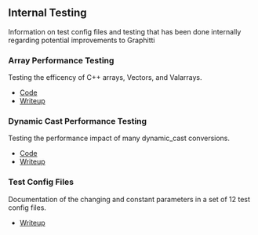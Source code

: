 ## Internal Testing

Information on test config files and testing that has been done internally  
regarding potential improvements to Graphitti

### Array Performance Testing
Testing the efficency of C++ arrays, Vectors, and Valarrays.

- [Code](ArrayPerformance/ArraySpeedTest.cpp)
- [Writeup](ArrayPerformance/ArrayPerformance.md)

### Dynamic Cast Performance Testing
Testing the performance impact of many dynamic_cast conversions.

- [Code](CastingTest/CastingTest.cpp)
- [Writeup](CastingTest/CastingTest.md)

### Test Config Files
Documentation of the changing and constant parameters in a set of 12 test config files.

- [Writeup](TestConfigFileParameters/testConfigFileParameters.md)